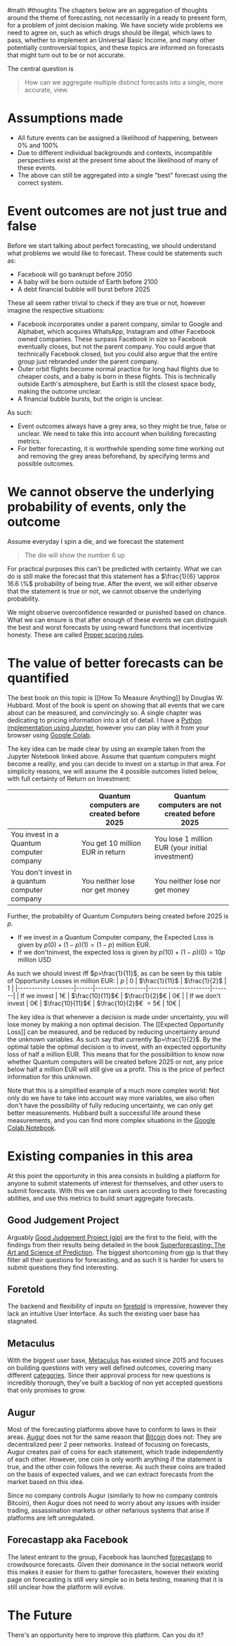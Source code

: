 #math #thoughts 
The chapters below are an aggregation of thoughts around the theme of forecasting, not necessarily in a ready to present form, for a problem of joint decision making. We have society wide problems we need to agree on, such as which drugs should be illegal, which laws to pass, whether to implement an Universal Basic Income, and many other potentially controversial topics, and these topics are informed on forecasts that might turn out to be or not accurate.

The central question is
> How can we aggregate multiple distinct forecasts into a single, more accurate, view.

# Assumptions made
* All future events can be assigned a likelihood of happening, between 0% and 100%
* Due to different individual backgrounds and contexts, incompatible perspectives exist at the present time about the likelihood of many of these events.
* The above can still be aggregated into a single "best" forecast using the correct system.

# Event outcomes are not just true and false
Before we start talking about perfect forecasting, we should understand what problems we would like to forecast. These could be statements such as:

* Facebook will go bankrupt before 2050
* A baby will be born outside of Earth before 2100
* A debt financial bubble will burst before 2025

These all seem rather trivial to check if they are true or not, however imagine the respective situations:

* Facebook incorporates under a parent company, similar to Google and Alphabet, which acquires WhatsApp, Instagram and other Facebook owned companies. These surpass Facebook in size so Facebook eventually closes, but not the parent company. You could argue that technically Facebook closed, but you could also argue that the entire group just rebranded under the parent company.
* Outer orbit flights become normal practice for long haul flights due to cheaper costs, and a baby is born in these flights. This is technically outside Earth's atmosphere, but Earth is still the closest space body, making the outcome unclear.
* A financial bubble bursts, but the origin is unclear.

As such:

* Event outcomes always have a grey area, so they might be true, false or unclear. We need to take this into account when building forecasting metrics.
* For better forecasting, it is worthwhile spending some time working out and removing the grey areas beforehand, by specifying terms and possible outcomes.

# We cannot observe the underlying probability of events, only the outcome

Assume everyday I spin a die, and we forecast the statement
> The die will show the number 6 up

For practical purposes this can't be predicted with certainty. What we can do is still make the forecast that this statement has a $\frac{1}{6} \approx 16.6 \%$ probability of being true. After the event, we will either observe that the statement is true or not, we cannot observe the underlying probability.

We might observe overconfidence rewarded or punished based on chance. What we can ensure is that after enough of these events we can distinguish the best and worst forecasts by using reward functions that incentivize honesty. These are called [Proper scoring rules](https://en.wikipedia.org/wiki/Scoring_rule#Proper_scoring_rules).

# The value of better forecasts can be quantified
The best book on this topic is [[How To Measure Anything]] by Douglas W. Hubbard. Most of the book is spent on showing that all events that we care about can be measured, and convincingly so. A single chapter was dedicating to pricing information into a lot of detail. I have a [Python implementation using Jupyter](https://github.com/migueltorrescosta/tutor/blob/master/ExpectedOpportunityLoss.ipynb), however you can play with it from your browser using [Google Colab](https://colab.research.google.com/github/migueltorrescosta/tutor/blob/master/ExpectedOpportunityLoss.ipynb).

The key idea can be made clear by using an example taken from the Jupyter Notebook linked above. Assume that quantum computers might become a reality, and you can decide to invest on a startup in that area. For simplicity reasons, we will assume the 4 possible outcomes listed below, with full certainty of Return on Investment:

| | Quantum computers are created before 2025 | Quantum computers are not created before 2025 |
|------------------------------------------------|-------------------------------------------|--------------------------------------------------|
| You invest in a Quantum computer company | You get 10 million EUR in return | You lose 1 million EUR (your initial investment) |
| You don't invest in a quantum computer company | You neither lose nor get money | You neither lose nor get money |

Further, the probability of Quantum Computers being created before 2025 is $p$.

* If we invest in a Quantum Computer company, the Expected Loss is given by $p(0) + (1-p)(1) = (1-p)$ million EUR.
* If we don'tninvest, the expected loss is given by $p(10) + (1-p)(0) = 10p$ million USD

As such we should invest iff $p>\frac{1}{11}$, as can be seen by this table of Opportunity Losses in million EUR:
| $p$ | $0$ | $\frac{1}{11}$ | $\frac{1}{2}$ | $1$ |
|--------------------|------|------------------|----------------------|-------|
| If we invest | $1€$ | $\frac{10}{11}$€ | $\frac{1}{2}$€ | $0$€ |
| If we don't invest | $0€$ | $\frac{10}{11}$€ | $\frac{10}{2}$€ $= 5$€ | $10$€ |

The key idea is that whenever a decision is made under uncertainty, you will lose money by making a non optimal decision. The [[Expected Opportunity Loss]] can be measured, and be reduced by reducing uncertainty around the unknown variables. As such say that currently $p=\frac{1}{2}$. By the optimal table the optimal decision is to invest, with an expected opportunity loss of half a million EUR. This means that for the possibilition to know now whether Quantum computers will be created before 2025 or not, any price below half a million EUR will still give us a profit. This is the price of perfect information for this unknown.

Note that this is a simplified example of a much more complex world: Not only do we have to take into account way more variables, we also often don't have the possibility of fully reducing uncertainty, we can only get better measurements. Hubbard built a successful life around these measurements, and you can find more complex situations in the [Google Colab Notebook](https://colab.research.google.com/github/migueltorrescosta/tutor/blob/master/ExpectedOpportunityLoss.ipynb).

# Existing companies in this area
At this point the opportunity in this area consists in building a platform for anyone to submit statements of interest for themselves, and other users to submit forecasts. With this we can rank users according to their forecasting abilities, and use this metrics to build smart aggregate forecasts.

## Good Judgement Project
Arguably [Good Judgement Project (gjp)](https://goodjudgment.com/) are the first to the field, with the findings from their results being detailed in the book [Superforecasting: The Art and Science of Prediction](https://www.goodreads.com/book/show/23995360-superforecasting?ac=1&from_search=true&qid=q7eXoBLCRh&rank=1). The biggest shortcoming from gjp is that they filter all their questions for forecasting, and as such it is harder for users to submit questions they find interesting.

## Foretold
The backend and flexibility of inputs on [foretold](foretold.io) is impressive, however they lack an intuitive User Interface. As such the existing user base has stagnated.

## Metaculus
With the biggest user base, [Metaculus](https://www.metaculus.com) has existed since 2015 and focuses on building questions with very well defined outcomes, covering many different [categories](https://www.metaculus.com/questions/categories/). Since their approval process for new questions is incredibly thorough, they've built a backlog of non yet accepted questions that only promises to grow.

## Augur
Most of the forecasting platforms above have to conform to laws in their areas. [Augur](https://www.augur.net/) does not for the same reason that [Bitcoin](https://bitcoin.org) does not: They are decentralized peer 2 peer networks. Instead of focusing on forecasts, Augur creates pair of coins for each statement, which trade independently of each other. However, one coin is only worth anything if the statement is true, and the other coin follows the reverse. As such these coins are traded on the basis of expected values, and we can extract forecasts from the market based on this idea.

Since no company controls Augur (similarly to how no company controls Bitcoin), then Augur does not need to worry about any issues with insider trading, assassination markets or other nefarious systems that arise if platforms are left unregulated.

## Forecastapp aka Facebook
The latest entrant to the group, Facebook has launched [forecastapp](forecastapp.net/) to crowdsource forecasts. Given their dominance in the social network world this makes it easier for them to gather forecasters, however their existing page on forecasting is still very simple so in beta testing, meaning that it is still unclear how the platform will evolve.

# The Future
There's an opportunity here to improve this platform. Can you do it?